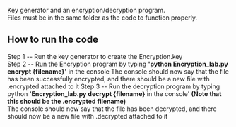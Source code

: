 Key generator and an encryption/decryption program.  
Files must be in the same folder as the code to function properly.  
## How to run the code  
Step 1 -- Run the key generator to create the Encryption.key  
Step 2 -- Run the Encryption program by typing **'python Encryption_lab.py encrypt {filename}'** in the console
The console should now say that the file has been successfully encrypted, and there should be a new file with .encrypted attached to it
Step 3 -- Run the decryption program by typing python **'Encryption_lab.py decrypt {filename}** in the console' **(Note that this should be the .encrypted filename)**  
The console should now say that the file has been decrypted, and there should now be a new file with .decrypted attached to it  
